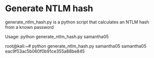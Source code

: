 # Generate NTLM hash

generate_ntlm_hash.py is a python script that calculates an NTLM hash from a known password

Usage: python generate_ntlm_hash.py samantha05

root@kali:~# python generate_ntlm_hash.py samantha05
samantha05 eac9f53ac5b060f0b91ce355a88be845

